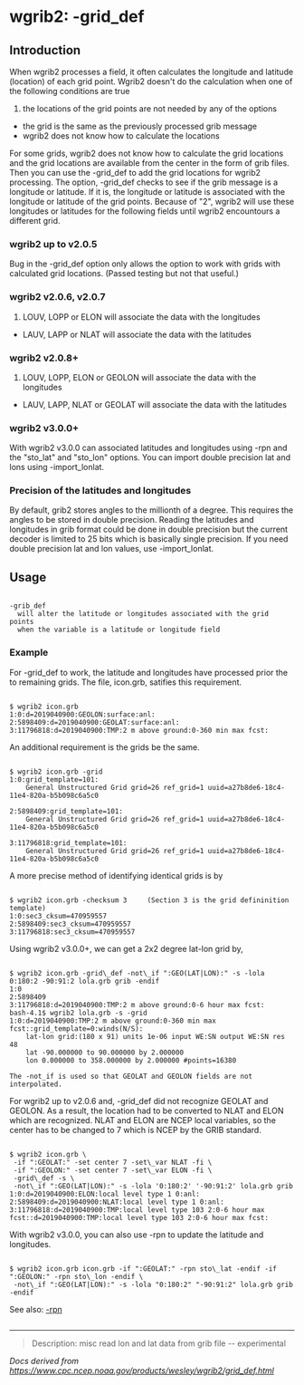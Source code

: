 # wgrib2: -grid_def

## Introduction

When wgrib2 processes a field, it often calculates the longitude
and latitude (location) of each grid point. Wgrib2 doesn't do the calculation
when one of the following conditions are true

1. the locations of the grid points are not needed by any of the options

- the grid is the same as the previously processed grib message
- wgrib2 does not know how to calculate the locations

For some grids, wgrib2 does not know how to calculate the grid locations
and the grid locations are available from the center in the form of grib files.
Then you can use the -grid_def to add the grid
locations for wgrib2 processing.
The option, -grid_def checks to see if the grib message
is a longitude or latitude. If it is, the longitude or latitude is associated
with the longitude or latitude of the grid points.
Because of "2", wgrib2 will use these longitudes
or latitudes for the following fields until wgrib2 encountours a different
grid.

### wgrib2 up to v2.0.5

Bug in the -grid_def option only allows
the option to work with grids with calculated grid locations.
(Passed testing but not that useful.)

### wgrib2 v2.0.6, v2.0.7

1. LOUV, LOPP or ELON will associate the data with the longitudes

- LAUV, LAPP or NLAT will associate the data with the latitudes

### wgrib2 v2.0.8+

1. LOUV, LOPP, ELON or GEOLON will associate the data with the longitudes

- LAUV, LAPP, NLAT or GEOLAT will associate the data with the latitudes

### wgrib2 v3.0.0+

With wgrib2 v3.0.0 can associated latitudes and longitudes using -rpn
and the "sto_lat" and "sto_lon" options. You can import double precision
lat and lons using -import_lonlat.

### Precision of the latitudes and longitudes

By default, grib2 stores angles to the millionth of a degree. This
requires the angles to be stored in double precision. Reading the
latitudes and longitudes in grib format could be done in double
precision but the current decoder is limited to 25 bits which is
basically single precision. If you need double precision lat and lon
values, use -import_lonlat.

## Usage

```

-grib_def
  will alter the latitude or longitudes associated with the grid points
  when the variable is a latitude or longitude field

```

### Example

For -grid_def to work, the latitude and longitudes have
processed prior the to remaining grids. The file, icon.grb, satifies this requirement.

```

$ wgrib2 icon.grb
1:0:d=2019040900:GEOLON:surface:anl:
2:5898409:d=2019040900:GEOLAT:surface:anl:
3:11796818:d=2019040900:TMP:2 m above ground:0-360 min max fcst:

```

An additional requirement is the grids be the same.

```

$ wgrib2 icon.grb -grid
1:0:grid_template=101:
	General Unstructured Grid grid=26 ref_grid=1 uuid=a27b8de6-18c4-11e4-820a-b5b098c6a5c0

2:5898409:grid_template=101:
	General Unstructured Grid grid=26 ref_grid=1 uuid=a27b8de6-18c4-11e4-820a-b5b098c6a5c0

3:11796818:grid_template=101:
	General Unstructured Grid grid=26 ref_grid=1 uuid=a27b8de6-18c4-11e4-820a-b5b098c6a5c0

```

A more precise method of identifying identical grids is by

```

$ wgrib2 icon.grb -checksum 3     (Section 3 is the grid defininition template)
1:0:sec3_cksum=470959557
2:5898409:sec3_cksum=470959557
3:11796818:sec3_cksum=470959557

```

Using wgrib2 v3.0.0+, we can get a 2x2 degree lat-lon grid by,

```

$ wgrib2 icon.grb -grid\_def -not\_if ":GEO(LAT|LON):" -s -lola 0:180:2 -90:91:2 lola.grb grib -endif
1:0
2:5898409
3:11796818:d=2019040900:TMP:2 m above ground:0-6 hour max fcst:
bash-4.1$ wgrib2 lola.grb -s -grid
1:0:d=2019040900:TMP:2 m above ground:0-360 min max fcst::grid_template=0:winds(N/S):
	lat-lon grid:(180 x 91) units 1e-06 input WE:SN output WE:SN res 48
	lat -90.000000 to 90.000000 by 2.000000
	lon 0.000000 to 358.000000 by 2.000000 #points=16380

The -not_if is used so that GEOLAT and GEOLON fields are not interpolated.

```

For wgrib2 up to v2.0.6 and, -grid_def did not recognize GEOLAT and GEOLON.
As a result, the location had to be converted to NLAT and ELON which are
recognized. NLAT and ELON are NCEP local variables, so the center has to
be changed to 7 which is NCEP by the GRIB standard.

```

$ wgrib2 icon.grb \
 -if ":GEOLAT:" -set center 7 -set\_var NLAT -fi \
 -if ":GEOLON:" -set center 7 -set\_var ELON -fi \
 -grid\_def -s \
 -not\_if ":GEO(LAT|LON):" -s -lola '0:180:2' '-90:91:2' lola.grb grib
1:0:d=2019040900:ELON:local level type 1 0:anl:
2:5898409:d=2019040900:NLAT:local level type 1 0:anl:
3:11796818:d=2019040900:TMP:local level type 103 2:0-6 hour max fcst::d=2019040900:TMP:local level type 103 2:0-6 hour max fcst:

```

With wgrib2 v3.0.0, you can also use -rpn to update the latitude and
longitudes.

```

$ wgrib2 icon.grb icon.grb -if ":GEOLAT:" -rpn sto\_lat -endif -if ":GEOLON:" -rpn sto\_lon -endif \
 -not\_if ":GEO(LAT|LON):" -s -lola "0:180:2" "-90:91:2" lola.grb grib -endif

```

See also:
[-rpn](./rpn.html)

```

```

---

> Description: misc read lon and lat data from grib file -- experimental

_Docs derived from <https://www.cpc.ncep.noaa.gov/products/wesley/wgrib2/grid_def.html>_
